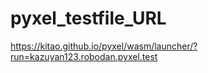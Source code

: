 # pyxel_testfile_URL

https://kitao.github.io/pyxel/wasm/launcher/?run=kazuyan123.robodan.pyxel.test
